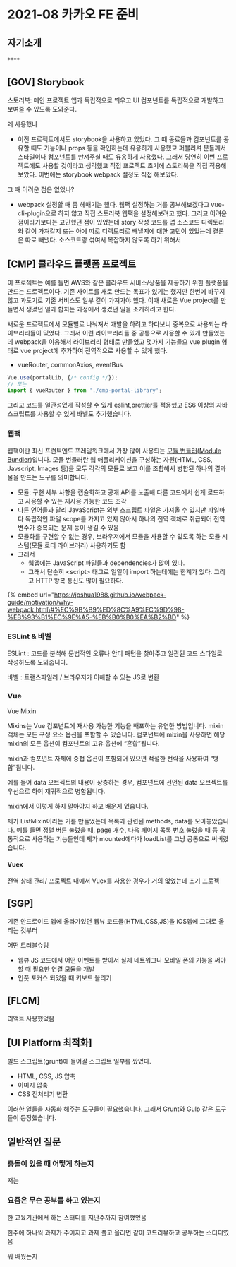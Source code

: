# 2021-08 카카오 FE 준비

## **자기소개**

\*\*\*\*

## **\[GOV\] Storybook**

스토리북: 메인 프로젝트 앱과 독립적으로 띄우고 UI 컴포넌트를 독립적으로 개발하고 보여줄 수 있도록 도와준다.

왜 사용했나

* 이전 프로젝트에서도 storybook을 사용하고 있었다. 그 때 동료들과 컴포넌트를 공유할 때도 기능이나 props 등을 확인하는데 유용하게 사용했고 퍼블리셔 분들께서 스타일이나 컴포넌트를 만져주실 때도 유용하게 사용했다. 그래서 당연히 이번 프로젝트에도 사용할 것이라고 생각했고 직접 프로젝트 초기에 스토리북을 직접 적용해보았다. 이번에는 storybook webpack 설정도 직접 해보았다.

그 때 어려운 점은 없었나?

* webpack 설정할 때 좀 헤매기는 했다. 웹팩 설정하는 거를 공부해보겠다고 vue-cli-plugin으로 하지 않고 직접 스토리북 웹팩을 설정해보려고 했다. 그리고 어려운 점이라기보다는 고민했던 점이 있었는데 story 작성 코드를 앱 소스코드 디렉토리와 같이 가져갈지 또는 아예 따로 디렉토리로 빼낼지에 대한 고민이 있었는데 결론은 따로 빼냈다. 소스코드랑 섞여서 복잡하지 않도록 하기 위해서

## \[CMP\] 클라우드 플랫폼 프로젝트

이 프로젝트는 예를 들면 AWS와 같은 클라우드 서비스/상품을 제공하기 위한 플랫폼을 만드는 프로젝트이다. 기존 사이트를 새로 만드는 목표가 있기는 했지만 한번에 바꾸지 않고 과도기로 기존 서비스도 일부 같이 가져가야 했다. 이때 새로운 Vue project를 만들면서 생겼던 일과 합치는 과정에서 생겼던 일을 소개하려고 한다. 

새로운 프로젝트에서 모듈별로 나눠져서 개발을 하려고 하다보니 중복으로 사용되는 라이브러리들이 있었다. 그래서 이런 라이브러리들 중 공통으로 사용할 수 있게 만들었는데 webpack을 이용해서 라이브러리 형태로 만들었고  몇가지 기능들으 vue plugin 형태로 vue project에 추가하여 전역적으로 사용할 수 있게 했다.

* vueRouter, commonAxios, eventBus

```javascript
Vue.use(portalLib, {/* config */});
// 또는
import { vueRouter } from './cmp-portal-library';
```

그리고 코드를 일관성있게 작성할 수 있게 eslint,prettier를 적용했고 ES6 이상의 자바스크립트를 사용할 수 있게 바벨도 추가했습니다.

### 웹팩

 웹팩이란 최신 프런트엔드 프레임워크에서 가장 많이 사용되는 [모듈 번들러\(Module Bundler\)](https://joshua1988.github.io/webpack-guide/webpack/what-is-webpack.html)입니다. 모듈 번들러란 웹 애플리케이션을 구성하는 자원\(HTML, CSS, Javscript, Images 등\)을 모두 각각의 모듈로 보고 이를 조합해서 병합된 하나의 결과물을 만드는 도구를 의미합니다.

* 모듈: 구현 세부 사항을 캡슐화하고 공개 API를 노출해 다른 코드에서 쉽게 로드하고 사용할 수 있는 재사용 가능한 코드 조각
* 다른 언어들과 달리 JavaScript는 외부 스크립트 파일은 가져올 수 있지만 파일마다 독립적인 파일 scope를 가지고 있지 않아서 하나의 전역 객체로 취급되어 전역변수가 중복되는 문제 등이 생길 수 있음
* 모듈화를 구현할 수 없는 경우, 브라우저에서 모듈을 사용할 수 있도록 하는 모듈 시스템\(모듈 로더 라이브러리\) 사용하기도 함
* 그래서
  * 웹앱에는 JavaScript 파일들과 dependencies가 많이 있다.
  * 그래서 단순히 &lt;script&gt; 태그로 일일이 import 하는데에는 한계가 있다. 그리고 HTTP 왕복 통신도 많이 필요하다.

{% embed url="https://joshua1988.github.io/webpack-guide/motivation/why-webpack.html\#%EC%9B%B9%ED%8C%A9%EC%9D%98-%EB%93%B1%EC%9E%A5-%EB%B0%B0%EA%B2%BD" %}

### ESLint & 바벨

ESLint : 코드를 분석해 문법적인 오류나 안티 패턴을 찾아주고 일관된 코드 스타일로 작성하도록 도와줍니다.

바벨 : 트랜스파일러 / 브라우저가 이해할 수 있는 JS로 변환

### Vue

Vue Mixin

Mixins는 Vue 컴포넌트에 재사용 가능한 기능을 배포하는 유연한 방법입니다. mixin 객체는 모든 구성 요소 옵션을 포함할 수 있습니다. 컴포넌트에 mixin을 사용하면 해당 mixin의 모든 옵션이 컴포넌트의 고유 옵션에 “혼합”됩니다.

mixin과 컴포넌트 자체에 중첩 옵션이 포함되어 있으면 적절한 전략을 사용하여 “병합”됩니다.

예를 들어 data 오브젝트의 내용이 상충하는 경우, 컴포넌트에 선언된 data 오브젝트를 우선으로 하여 재귀적으로 병합됩니다.

mixin에서 이렇게 하지 말아야지 하고 배운게 있습니다.

제가 ListMixin이라는 거를 만들었는데 목록과 관련된 methods, data를 모아놓았습니다. 예를 들면 정렬 버튼 눌렀을 때, page 개수, 다음 페이지 목록 번호 눌렀을 때 등 공통적으로 사용하는 기능들인데 제가 mounted에다가 loadList를 그냥 공통으로 써버렸습니다. 

#### Vuex

전역 상태 관리/ 프로젝트 내에서 Vuex를 사용한 경우가 거의 없었는데 초기 프로젝

## \[SGP\]

기존 안드로이드 앱에 올라가있던 웹뷰 코드들\(HTML,CSS,JS\)을 iOS앱에 그대로 올리는 것부터

어떤 트러블슈팅

* 웹뷰 JS 코드에서 어떤 이벤트를 받아서 실제 네트워크나 모바일 폰의 기능을 써야할 때 필요한 연결 모듈을 개발
* 인풋 포커스 되었을 때 키보드 올리기

## \[FLCM\]

리액트 사용했었음

## \[UI Platform 최적화\]

빌드 스크립트\(grunt\)에 들어갈 스크립트 일부를 짰었다.

* HTML, CSS, JS 압축
* 이미지 압축
* CSS 전처리기 변환

이러한 일들을 자동화 해주는 도구들이 필요했습니다. 그래서 Grunt와 Gulp 같은 도구들이 등장했습니다.



## 일반적인 질문

### 충돌이 있을 때 어떻게 하는지

저는 

### 요즘은 무슨 공부를 하고 있는지

한 교육기관에서 하는 스터디를 지난주까지 참여했었음

한주에 하나씩 과제가 주어지고 과제 풀고 올리면 같이 코드리뷰하고 공부하는 스터디였음

뭐 배웠는지





